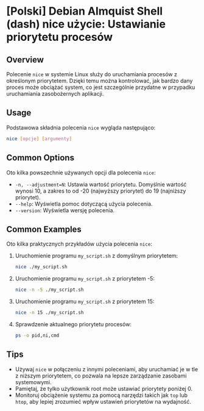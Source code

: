 # [Polski] Debian Almquist Shell (dash) nice użycie: Ustawianie priorytetu procesów

## Overview
Polecenie `nice` w systemie Linux służy do uruchamiania procesów z określonym priorytetem. Dzięki temu można kontrolować, jak bardzo dany proces może obciążać system, co jest szczególnie przydatne w przypadku uruchamiania zasobożernych aplikacji.

## Usage
Podstawowa składnia polecenia `nice` wygląda następująco:

```bash
nice [opcje] [argumenty]
```

## Common Options
Oto kilka powszechnie używanych opcji dla polecenia `nice`:

- `-n, --adjustment=N`: Ustawia wartość priorytetu. Domyślnie wartość wynosi 10, a zakres to od -20 (najwyższy priorytet) do 19 (najniższy priorytet).
- `--help`: Wyświetla pomoc dotyczącą użycia polecenia.
- `--version`: Wyświetla wersję polecenia.

## Common Examples
Oto kilka praktycznych przykładów użycia polecenia `nice`:

1. Uruchomienie programu `my_script.sh` z domyślnym priorytetem:
   ```bash
   nice ./my_script.sh
   ```

2. Uruchomienie programu `my_script.sh` z priorytetem -5:
   ```bash
   nice -n -5 ./my_script.sh
   ```

3. Uruchomienie programu `my_script.sh` z priorytetem 15:
   ```bash
   nice -n 15 ./my_script.sh
   ```

4. Sprawdzenie aktualnego priorytetu procesów:
   ```bash
   ps -o pid,ni,cmd
   ```

## Tips
- Używaj `nice` w połączeniu z innymi poleceniami, aby uruchamiać je w tle z niższym priorytetem, co pozwala na lepsze zarządzanie zasobami systemowymi.
- Pamiętaj, że tylko użytkownik root może ustawiać priorytety poniżej 0.
- Monitoruj obciążenie systemu za pomocą narzędzi takich jak `top` lub `htop`, aby lepiej zrozumieć wpływ ustawień priorytetów na wydajność.